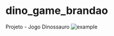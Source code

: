 # dino_game_brandao
Projeto - Jogo Dinossauro
![example](https://user-images.githubusercontent.com/26185291/140333451-7e29d49d-cac1-4e41-83b7-ea03de144fb5.png)
